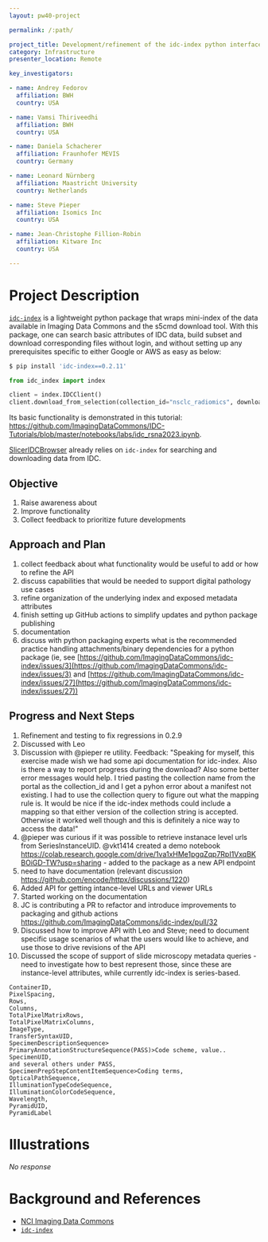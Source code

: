 ```yaml
---
layout: pw40-project

permalink: /:path/

project_title: Development/refinement of the idc-index python interface to Imaging Data Commons
category: Infrastructure
presenter_location: Remote

key_investigators:

- name: Andrey Fedorov
  affiliation: BWH
  country: USA

- name: Vamsi Thiriveedhi
  affiliation: BWH
  country: USA

- name: Daniela Schacherer
  affiliation: Fraunhofer MEVIS
  country: Germany

- name: Leonard Nürnberg
  affiliation: Maastricht University
  country: Netherlands

- name: Steve Pieper
  affiliation: Isomics Inc
  country: USA

- name: Jean-Christophe Fillion-Robin
  affiliation: Kitware Inc
  country: USA

---
```


# Project Description

<!-- Add a short paragraph describing the project. -->

[`idc-index`](https://github.com/ImagingDataCommons/idc-index) is a lightweight python package that wraps mini-index of the data available in Imaging Data Commons and the s5cmd download tool. With this package, one can search basic attributes of IDC data, build subset and download corresponding files without login, and without setting up any prerequisites specific to either Google or AWS as easy as below:

```bash
$ pip install 'idc-index==0.2.11'
```

```python
from idc_index import index

client = index.IDCClient()
client.download_from_selection(collection_id="nsclc_radiomics", downloadDir="./my_copy")
```

Its basic functionality is demonstrated in this tutorial: <https://github.com/ImagingDataCommons/IDC-Tutorials/blob/master/notebooks/labs/idc_rsna2023.ipynb>.

[SlicerIDCBrowser](https://github.com/ImagingDataCommons/SlicerIDCBrowser) already relies on `idc-index` for searching and downloading data from IDC.

## Objective

<!-- Describe here WHAT you would like to achieve (what you will have as end result). -->

1.  Raise awareness about 
2.  Improve functionality
3.  Collect feedback to prioritize future developments

## Approach and Plan

<!-- Describe here HOW you would like to achieve the objectives stated above. -->

1.  collect feedback about what functionality would be useful to add or how to refine the API
2.  discuss capabilities that would be needed to support digital pathology use cases
3.  refine organization of the underlying index and exposed metadata attributes
4.  finish setting up GitHub actions to simplify updates and python package publishing
5.  documentation
6.  discuss with python packaging experts what is the recommended practice handling attachments/binary dependencies for a python package (ie, see [https://github.com/ImagingDataCommons/idc-index/issues/3](https://github.com/ImagingDataCommons/idc-index/issues/3) and [https://github.com/ImagingDataCommons/idc-index/issues/27](https://github.com/ImagingDataCommons/idc-index/issues/27))

## Progress and Next Steps

<!-- Update this section as you make progress, describing of what you have ACTUALLY DONE.
     If there are specific steps that you could not complete then you can describe them here, too. -->

1. Refinement and testing to fix regressions in 0.2.9
2. Discussed with Leo
3. Discussion with @pieper re utility. Feedback: "Speaking for myself, this exercise made wish we had some api documentation for idc-index.  Also is there a way to report progress during the download?  Also some better error messages would help.   I tried pasting the collection name from the portal as the collection_id and I get a pyhon error about a manifest not existing.  I had to use the collection query to figure out what the mapping rule is.  It would be nice if the idc-index methods could include a mapping so that either version of the collection string is accepted.  Otherwise it worked well though and this is definitely a nice way to access the data!"
4. @pieper was curious if it was possible to retrieve instanace level urls from SeriesInstanceUID. @vkt1414 created a demo notebook  https://colab.research.google.com/drive/1va1xHMe1pgqZqp7RpI1VxqBKBOiGD-TW?usp=sharing - added to the package as a new API endpoint
5. need to have documentation (relevant discussion https://github.com/encode/httpx/discussions/1220)
6. Added API for getting intance-level URLs and viewer URLs
7. Started working on the documentation
8. JC is contributing a PR to refactor and introduce improvements to packaging and github actions https://github.com/ImagingDataCommons/idc-index/pull/32
9. Discussed how to improve API with Leo and Steve; need to document specific usage scenarios of what the users would like to achieve, and use those to drive revisions of the API
10. Discussed the scope of support of slide microscopy metadata queries - need to investigate how to best represent those, since these are instance-level attributes, while currently idc-index is series-based.
```
ContainerID,
PixelSpacing,
Rows,
Columns,
TotalPixelMatrixRows,
TotalPixelMatrixColumns,
ImageType,
TransferSyntaxUID,
SpecimenDescriptionSequence>
PrimaryAnnotationStructureSequence(PASS)>Code scheme, value..
SpecimenUID,
and several others under PASS,
SpecimenPrepStepContentItemSequence>Coding terms,
OpticalPathSequence,
IlluminationTypeCodeSequence,
IlluminationColorCodeSequence,
Wavelength,
PyramidUID,
PyramidLabel
```

# Illustrations

<!-- Add pictures and links to videos that demonstrate what has been accomplished. -->

*No response*

# Background and References

<!-- If you developed any software, include link to the source code repository.
     If possible, also add links to sample data, and to any relevant publications. -->

*   [NCI Imaging Data Commons](https://imaging.datacommons.cancer.gov)
*   [`idc-index`](https://github.com/ImagingDataCommons/idc-index)
